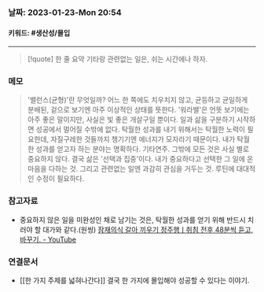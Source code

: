 ### 날짜:  2023-01-23-Mon 20:54
#### 키워드: #생산성/몰입
-----
>[!quote] 한 줄 요약
>기타랑 관련없는 일은, 쉬는 시간에나 하자.

### 메모

>'밸런스(균형)'란 무엇일까? 어느 한 쪽에도 치우치지 않고, 균등하고 균일하게 분배된, 겉으로 보기엔 아주 이상적인 상태를 뜻한다. '워라밸'은 언뜻 보기에는 아주 좋은 말이지만, 사실은 빛 좋은 개살구일 뿐이다. 일과 삶을 구분하기 시작하면 성공에서 멀어질 수밖에 없다. 탁월한 성과를 내기 위해서는 탁월한 노력이 필요한데, 자질구레한 것들까지 챙기기엔 에너지가 모자라기 때문이다.
>내가 탁월한 성과를 얻고자 하는 분야는 명확하다. 기타연주. 그밖에 모든 것은 사실 별로 중요하지 않다. 결국 삶은 '선택과 집중'이다. 내가 중요하다고 선택한 그 일에 온 마음을 다하는 것. 그리고 관련없는 일엔 과감히 관심을 거두는 것.
>루틴에 대대적인 수정이 필요하다.

### 참고자료
- 중요하지 않은 일을 미완성인 채로 남기는 것은, 탁월한 성과를 얻기 위해 반드시 치러야 할 대가와 같다.(원씽) [잠재의식 갈아 끼우기 정주행ㅣ취침 전후 48분씩 듣고, 바꾸기. - YouTube](https://www.youtube.com/watch?v=vpjXOAxkt4w&ab_channel=%ED%95%98%EC%99%80%EC%9D%B4%EB%8C%80%EC%A0%80%ED%83%9D)

### 연결문서
- [[한 가지 주제를 넓혀나간다]] 결국 한 가지에 몰입해야 성공할 수 있다는 이야기.

 
